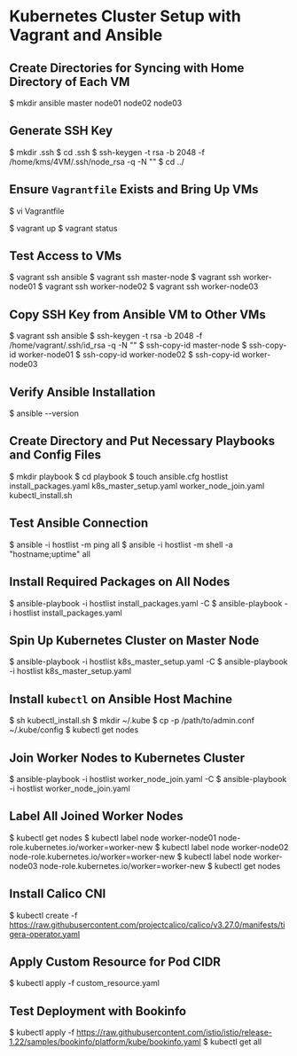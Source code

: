 # Kubernetes Cluster Setup with Vagrant and Ansible

## Create Directories for Syncing with Home Directory of Each VM

$ mkdir ansible master node01 node02 node03

## Generate SSH Key

$ mkdir .ssh
$ cd .ssh
$ ssh-keygen -t rsa -b 2048 -f /home/kms/4VM/.ssh/node_rsa -q -N ""
$ cd ../

## Ensure `Vagrantfile` Exists and Bring Up VMs

$ vi Vagrantfile

$ vagrant up
$ vagrant status

## Test Access to VMs

$ vagrant ssh ansible
$ vagrant ssh master-node
$ vagrant ssh worker-node01
$ vagrant ssh worker-node02
$ vagrant ssh worker-node03

## Copy SSH Key from Ansible VM to Other VMs

$ vagrant ssh ansible
$ ssh-keygen -t rsa -b 2048 -f /home/vagrant/.ssh/id_rsa -q -N ""
$ ssh-copy-id master-node
$ ssh-copy-id worker-node01
$ ssh-copy-id worker-node02
$ ssh-copy-id worker-node03

## Verify Ansible Installation

$ ansible --version

## Create Directory and Put Necessary Playbooks and Config Files

$ mkdir playbook
$ cd playbook
$ touch ansible.cfg hostlist install_packages.yaml k8s_master_setup.yaml worker_node_join.yaml kubectl_install.sh

## Test Ansible Connection

$ ansible -i hostlist -m ping all
$ ansible -i hostlist -m shell -a "hostname;uptime" all

## Install Required Packages on All Nodes

$ ansible-playbook -i hostlist install_packages.yaml -C
$ ansible-playbook -i hostlist install_packages.yaml

## Spin Up Kubernetes Cluster on Master Node

$ ansible-playbook -i hostlist k8s_master_setup.yaml -C
$ ansible-playbook -i hostlist k8s_master_setup.yaml

## Install `kubectl` on Ansible Host Machine

$ sh kubectl_install.sh
$ mkdir ~/.kube
$ cp -p /path/to/admin.conf ~/.kube/config
$ kubectl get nodes

## Join Worker Nodes to Kubernetes Cluster

$ ansible-playbook -i hostlist worker_node_join.yaml -C
$ ansible-playbook -i hostlist worker_node_join.yaml

## Label All Joined Worker Nodes

$ kubectl get nodes
$ kubectl label node worker-node01 node-role.kubernetes.io/worker=worker-new
$ kubectl label node worker-node02 node-role.kubernetes.io/worker=worker-new
$ kubectl label node worker-node03 node-role.kubernetes.io/worker=worker-new
$ kubectl get nodes

## Install Calico CNI

$ kubectl create -f https://raw.githubusercontent.com/projectcalico/calico/v3.27.0/manifests/tigera-operator.yaml

## Apply Custom Resource for Pod CIDR

$ kubectl apply -f custom_resource.yaml

## Test Deployment with Bookinfo

$ kubectl apply -f https://raw.githubusercontent.com/istio/istio/release-1.22/samples/bookinfo/platform/kube/bookinfo.yaml
$ kubectl get all

